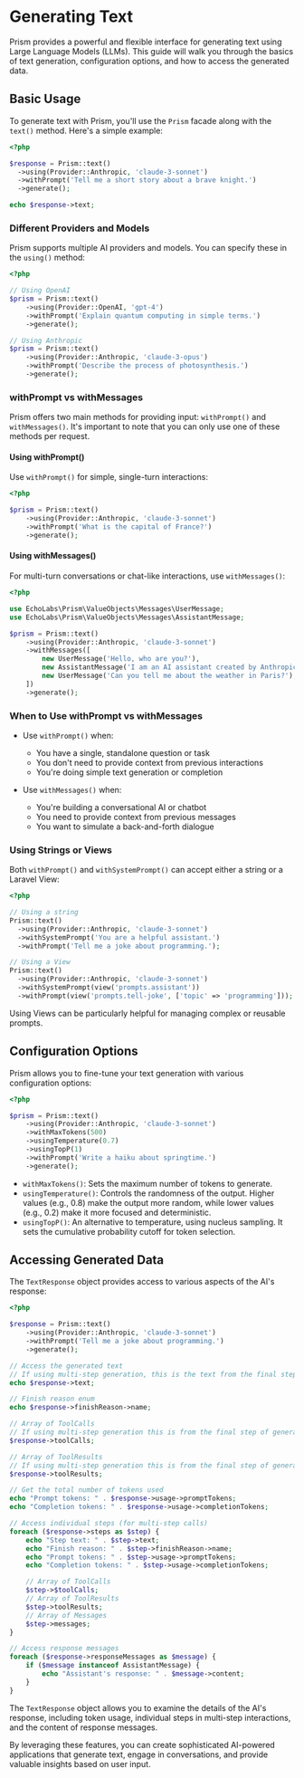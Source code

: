 # Generating Text
Prism provides a powerful and flexible interface for generating text using Large Language Models (LLMs). This guide will walk you through the basics of text generation, configuration options, and how to access the generated data.

## Basic Usage

To generate text with Prism, you'll use the `Prism` facade along with the `text()` method. Here's a simple example:

```php
<?php

$response = Prism::text()
  ->using(Provider::Anthropic, 'claude-3-sonnet')
  ->withPrompt('Tell me a short story about a brave knight.')
  ->generate();

echo $response->text;
```

### Different Providers and Models

Prism supports multiple AI providers and models. You can specify these in the `using()` method:

```php
<?php

// Using OpenAI
$prism = Prism::text()
    ->using(Provider::OpenAI, 'gpt-4')
    ->withPrompt('Explain quantum computing in simple terms.')
    ->generate();

// Using Anthropic
$prism = Prism::text()
    ->using(Provider::Anthropic, 'claude-3-opus')
    ->withPrompt('Describe the process of photosynthesis.')
    ->generate();
```

### withPrompt vs withMessages

Prism offers two main methods for providing input: `withPrompt()` and `withMessages()`. It's important to note that you can only use one of these methods per request.

#### Using withPrompt()

Use `withPrompt()` for simple, single-turn interactions:

```php
<?php

$prism = Prism::text()
    ->using(Provider::Anthropic, 'claude-3-sonnet')
    ->withPrompt('What is the capital of France?')
    ->generate();
```

#### Using withMessages()

For multi-turn conversations or chat-like interactions, use `withMessages()`:

```php
<?php

use EchoLabs\Prism\ValueObjects\Messages\UserMessage;
use EchoLabs\Prism\ValueObjects\Messages\AssistantMessage;

$prism = Prism::text()
    ->using(Provider::Anthropic, 'claude-3-sonnet')
    ->withMessages([
        new UserMessage('Hello, who are you?'),
        new AssistantMessage('I am an AI assistant created by Anthropic. How can I help you today?'),
        new UserMessage('Can you tell me about the weather in Paris?'),
    ])
    ->generate();
```

### When to Use withPrompt vs withMessages

- Use `withPrompt()` when:
  - You have a single, standalone question or task
  - You don't need to provide context from previous interactions
  - You're doing simple text generation or completion

- Use `withMessages()` when:
  - You're building a conversational AI or chatbot
  - You need to provide context from previous messages
  - You want to simulate a back-and-forth dialogue

### Using Strings or Views

Both `withPrompt()` and `withSystemPrompt()` can accept either a string or a Laravel View:

```php
<?php

// Using a string
Prism::text()
  ->using(Provider::Anthropic, 'claude-3-sonnet')
  ->withSystemPrompt('You are a helpful assistant.')
  ->withPrompt('Tell me a joke about programming.');

// Using a View
Prism::text()
  ->using(Provider::Anthropic, 'claude-3-sonnet')
  ->withSystemPrompt(view('prompts.assistant'))
  ->withPrompt(view('prompts.tell-joke', ['topic' => 'programming']));
```

Using Views can be particularly helpful for managing complex or reusable prompts.

## Configuration Options

Prism allows you to fine-tune your text generation with various configuration options:

```php
<?php

$prism = Prism::text()
    ->using(Provider::Anthropic, 'claude-3-sonnet')
    ->withMaxTokens(500)
    ->usingTemperature(0.7)
    ->usingTopP(1)
    ->withPrompt('Write a haiku about springtime.')
    ->generate();
```

- `withMaxTokens()`: Sets the maximum number of tokens to generate.
- `usingTemperature()`: Controls the randomness of the output. Higher values (e.g., 0.8) make the output more random, while lower values (e.g., 0.2) make it more focused and deterministic.
- `usingTopP()`: An alternative to temperature, using nucleus sampling. It sets the cumulative probability cutoff for token selection.

## Accessing Generated Data

The `TextResponse` object provides access to various aspects of the AI's response:

```php
<?php

$response = Prism::text()
    ->using(Provider::Anthropic, 'claude-3-sonnet')
    ->withPrompt('Tell me a joke about programming.')
    ->generate();

// Access the generated text
// If using multi-step generation, this is the text from the final step
echo $response->text;

// Finish reason enum
echo $response->finishReason->name;

// Array of ToolCalls
// If using multi-step generation this is from the final step of generation
$response->toolCalls;

// Array of ToolResults
// If using multi-step generation this is from the final step of generation
$response->toolResults;

// Get the total number of tokens used
echo "Prompt tokens: " . $response->usage->promptTokens;
echo "Completion tokens: " . $response->usage->completionTokens;

// Access individual steps (for multi-step calls)
foreach ($response->steps as $step) {
    echo "Step text: " . $step->text;
    echo "Finish reason: " . $step->finishReason->name;
    echo "Prompt tokens: " . $step->usage->promptTokens;
    echo "Completion tokens: " . $step->usage->completionTokens;

    // Array of ToolCalls
    $step->$toolCalls;
    // Array of ToolResults
    $step->toolResults;
    // Array of Messages
    $step->messages;
}

// Access response messages
foreach ($response->responseMessages as $message) {
    if ($message instanceof AssistantMessage) {
        echo "Assistant's response: " . $message->content;
    }
}
```

The `TextResponse` object allows you to examine the details of the AI's response, including token usage, individual steps in multi-step interactions, and the content of response messages.

By leveraging these features, you can create sophisticated AI-powered applications that generate text, engage in conversations, and provide valuable insights based on user input.
